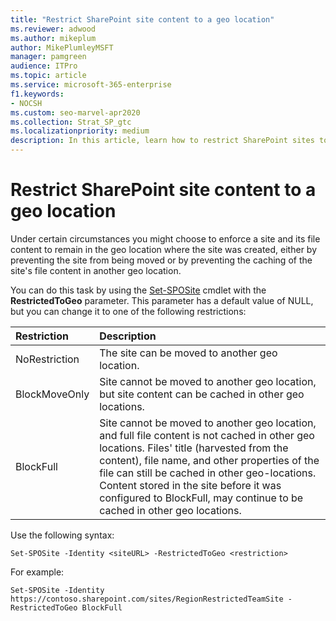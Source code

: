 ```yaml
---
title: "Restrict SharePoint site content to a geo location"
ms.reviewer: adwood
ms.author: mikeplum
author: MikePlumleyMSFT
manager: pamgreen
audience: ITPro
ms.topic: article
ms.service: microsoft-365-enterprise
f1.keywords:
- NOCSH
ms.custom: seo-marvel-apr2020
ms.collection: Strat_SP_gtc
ms.localizationpriority: medium
description: In this article, learn how to restrict SharePoint sites to a specified geo location in a multi-geo environment.
---
```


# Restrict SharePoint site content to a geo location

Under certain circumstances you might choose to enforce a site and its file content to remain in the geo location where the site was created, either by preventing the site from being moved or by preventing the caching of the site's file content in another geo location.

You can do this task by using the [Set-SPOSite](/powershell/module/sharepoint-online/set-sposite) cmdlet with the **RestrictedToGeo** parameter. This parameter has a default value of NULL, but you can change it to one of the following restrictions:

|Restriction|Description|
|:----------|:----------|
|NoRestriction|The site can be moved to another geo location.|
|BlockMoveOnly|Site cannot be moved to another geo location, but site content can be cached in other geo locations.|
|BlockFull|Site cannot be moved to another geo location, and full file content is not cached in other geo locations. Files' title (harvested from the content), file name, and other properties of the file can still be cached in other geo-locations.<br>Content stored in the site before it was configured to BlockFull, may continue to be cached in other geo locations.|

Use the following syntax:

`Set-SPOSite -Identity <siteURL> -RestrictedToGeo <restriction>`

For example:

`Set-SPOSite -Identity https://contoso.sharepoint.com/sites/RegionRestrictedTeamSite -RestrictedToGeo BlockFull`
